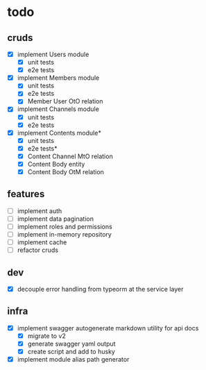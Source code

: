 # todo

## cruds

- [x] implement Users module
  - [x] unit tests
  - [x] e2e tests
- [x] implement Members module
  - [x] unit tests
  - [x] e2e tests
  - [x] Member User OtO relation
- [x] implement Channels module
  - [x] unit tests
  - [x] e2e tests
- [x] implement Contents module\*
  - [x] unit tests
  - [x] e2e tests\*
  - [x] Content Channel MtO relation
  - [x] Content Body entity
  - [x] Content Body OtM relation

## features

- [ ] implement auth
- [ ] implement data pagination
- [ ] implement roles and permissions
- [ ] implement in-memory repository
- [ ] implement cache
- [ ] refactor cruds

## dev

- [x] decouple error handling from typeorm at the service layer

## infra

- [x] implement swagger autogenerate markdown utility for api docs
  - [x] migrate to v2
  - [x] generate swagger yaml output
  - [x] create script and add to husky
- [x] implement module alias path generator

